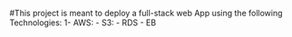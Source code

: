 #This project is meant to deploy a full-stack web App using the following Technologies:
1- AWS: - S3: - RDS - EB
